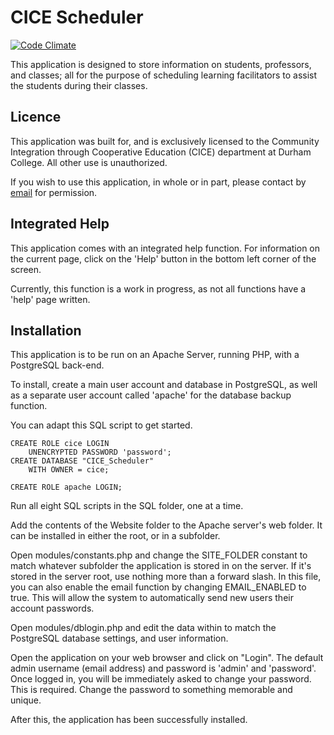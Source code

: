 # CICE Scheduler

[![Code Climate](https://codeclimate.com/github/theblackwidower/CICE-Scheduler/badges/gpa.svg)](https://codeclimate.com/github/theblackwidower/CICE-Scheduler)

This application is designed to store information on students, professors, and classes; all for the purpose of scheduling learning facilitators to assist the students during their classes.

## Licence

This application was built for, and is exclusively licensed to the Community Integration through Cooperative Education (CICE) department at Durham College. All other use is unauthorized.

If you wish to use this application, in whole or in part, please contact by [email](mailto:theblackwidower@noprestige.com) for permission.

## Integrated Help

This application comes with an integrated help function. For information on the current page, click on the 'Help' button in the bottom left corner of the screen.

Currently, this function is a work in progress, as not all functions have a 'help' page written.

## Installation

This application is to be run on an Apache Server, running PHP, with a PostgreSQL back-end.

To install, create a main user account and database in PostgreSQL, as well as a separate user account called 'apache' for the database backup function.

You can adapt this SQL script to get started.

```
CREATE ROLE cice LOGIN
	UNENCRYPTED PASSWORD 'password';
CREATE DATABASE "CICE_Scheduler"
	WITH OWNER = cice;

CREATE ROLE apache LOGIN;
```

Run all eight SQL scripts in the SQL folder, one at a time.

Add the contents of the Website folder to the Apache server's web folder. It can be installed in either the root, or in a subfolder.

Open modules/constants.php and change the SITE_FOLDER constant to match whatever subfolder the application is stored in on the server. If it's stored in the server root, use nothing more than a forward slash. In this file, you can also enable the email function by changing EMAIL_ENABLED to true. This will allow the system to automatically send new users their account passwords.

Open modules/dblogin.php and edit the data within to match the PostgreSQL database settings, and user information.

Open the application on your web browser and click on "Login". The default admin username (email address) and password is 'admin' and 'password'. Once logged in, you will be immediately asked to change your password. This is required. Change the password to something memorable and unique.

After this, the application has been successfully installed.
